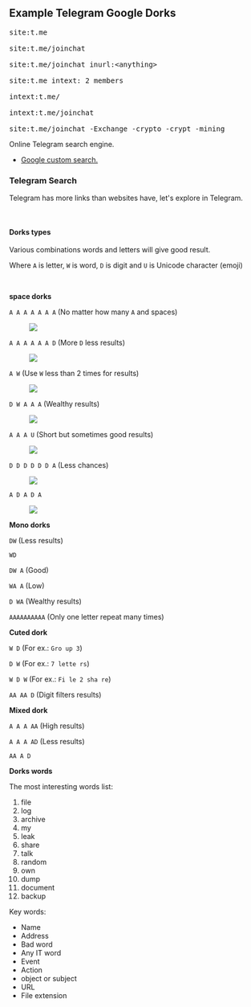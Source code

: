 <H2>Example Telegram Google Dorks</h2>

<pre spellcheck="false">site:t.me

site:t.me/joinchat

site:t.me/joinchat inurl:&lt;anything&gt;

site:t.me intext: 2 members

intext:t.me/

intext:t.me/joinchat

site:t.me/joinchat -Exchange -crypto -crypt -mining
</pre>
<p>Online Telegram search engine.</p><ul><li><a href="https://cse.google.com/cse/publicurl?cx=006368593537057042503:efxu7xprihg" target="_blank">Google custom search.</a></li></ul><h3 id="Telegram-Search">Telegram Search</h3><p>Telegram has more links than websites have, let's explore in Telegram.</p><p><br></p><h4 id="Dorks-types">Dorks types</h4><p>Various combinations words and letters will give good result.</p><p>Where <code>A</code> is letter, <code>W</code> is word, <code>D</code> is digit and <code>U</code> is Unicode character (emoji)</p><p><br></p><p><strong>space dorks</strong></p><p><code>A A A A A A A</code> (No matter how many <code>A</code> and spaces)</p><figure contenteditable="false"><div class="figure_wrapper"><img src="https://camo.githubusercontent.com/8cc5c6206c34aee37cff099f3b48d558418332f9/68747470733a2f2f692e696d6775722e636f6d2f685a4e476177702e676966"></div><span class="cursor_wrapper" contenteditable="true"></span><figcaption class="editable_text" data-placeholder="Caption (optional)"></figcaption></figure><p><code>A A A A A A D</code> (More <code>D</code> less results)</p><figure contenteditable="false"><div class="figure_wrapper"><img src="https://camo.githubusercontent.com/82e174148eb7817eecad7dada50c25fd73c8487a/68747470733a2f2f692e696d6775722e636f6d2f4f4852344348642e676966"></div><span class="cursor_wrapper" contenteditable="true"></span><figcaption class="editable_text" data-placeholder="Caption (optional)"></figcaption></figure><p><code>A W</code> (Use <code>W</code> less than 2 times for results)</p><figure contenteditable="false"><div class="figure_wrapper"><img src="https://camo.githubusercontent.com/2fce4aa8b4e04cfcb07dbc1bc50e358e82622330/68747470733a2f2f692e696d6775722e636f6d2f4c69776e7372782e676966"></div><span class="cursor_wrapper" contenteditable="true"></span><figcaption class="editable_text" data-placeholder="Caption (optional)"></figcaption></figure><p><code>D W A A A</code> (Wealthy results)</p><figure contenteditable="false"><div class="figure_wrapper"><img src="https://camo.githubusercontent.com/a3e5bbe2c8a76c1a01b054d4f5d41cc40d53834f/68747470733a2f2f692e696d6775722e636f6d2f744d4f73314d352e676966"></div><span class="cursor_wrapper" contenteditable="true"></span><figcaption class="editable_text" data-placeholder="Caption (optional)"></figcaption></figure><p><code>A A A U</code> (Short but sometimes good results)</p><figure contenteditable="false"><div class="figure_wrapper"><img src="https://camo.githubusercontent.com/c5c75912a4d3a590a4b7b97b66dda4d3de5e1dab/68747470733a2f2f692e696d6775722e636f6d2f3345584d7a50652e676966"></div><span class="cursor_wrapper" contenteditable="true"></span><figcaption class="editable_text" data-placeholder="Caption (optional)"></figcaption></figure><p><code>D D D D D D A</code> (Less chances)</p><figure contenteditable="false"><div class="figure_wrapper"><img src="https://camo.githubusercontent.com/adc5de7637a7e804b93ee60dba10987fc5745095/68747470733a2f2f692e696d6775722e636f6d2f766164686c74442e676966"></div><span class="cursor_wrapper" contenteditable="true"></span><figcaption class="editable_text" data-placeholder="Caption (optional)"></figcaption></figure><p><code>A D A D A</code></p><figure contenteditable="false"><div class="figure_wrapper"><img src="https://camo.githubusercontent.com/3224e23cfab83353c5e6bfe0e5e923eebed2960c/68747470733a2f2f692e696d6775722e636f6d2f4b6b7a734c42782e676966"></div><span class="cursor_wrapper" contenteditable="true"></span><figcaption class="editable_text" data-placeholder="Caption (optional)"></figcaption></figure><p><strong>Mono dorks</strong></p><p><code>DW</code> (Less results)</p><p><code>WD</code></p><p><code>DW A</code> (Good)</p><p><code>WA A</code> (Low)</p><p><code>D WA</code> (Wealthy results)</p><p><code>AAAAAAAAAA</code> (Only one letter repeat many times)</p><p><strong>Cuted dork</strong></p><p><code>W D</code> (For ex.: <code>Gro up 3</code>)</p><p><code>D W</code> (For ex.: <code>7 lette rs</code>)</p><p><code>W D W</code> (For ex.: <code>Fi le 2 sha re</code>)</p><p><code>AA AA D</code> (Digit filters results)</p><p><strong>Mixed dork</strong></p><p><code>A A A AA</code> (High results)</p><p><code>A A A AD</code> (Less results)</p><p><code>AA A D</code></p><p><strong>Dorks words</strong></p><p>The most interesting words list:</p><ol><li>file</li><li>log</li><li>archive</li><li>my</li><li>leak</li><li>share</li><li>talk</li><li>random</li><li>own</li><li>dump</li><li>document</li><li>backup</li></ol><p>Key words:</p><ul><li>Name</li><li>Address</li><li>Bad word</li><li>Any IT word</li><li>Event</li><li>Action</li><li>object or subject</li><li>URL</li><li>File extension</li></ul>
